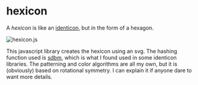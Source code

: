 # hexicon

A *hexicon* is like an [identicon](https://en.wikipedia.org/wiki/Identicon), but in the form of a hexagon.

![hexicon.js](image.png "hexicon.js")

This javascript library creates the hexicon using an svg.  The hashing function used is [sdbm](http://www.cse.yorku.ca/~oz/hash.html), which is what I found used in some identicon libraries.  The patterning and color algorithms are all my own, but it is (obviously) based on rotational symmetry.  I can explain it if anyone dare to want more details.


